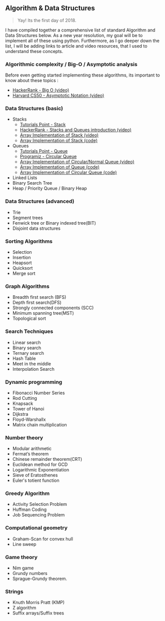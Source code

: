 ## Algorithm & Data Structures

> Yay! Its the first day of 2018.

I have compiled together a comprehensive list of standard Algorithm and Data Structures below. As a new year resolution, my goal will be to implement all of these using python. Furthermore, as I go deeper down the list, I will be adding links to article and video resources, that I used to understand these concepts. 

### Algorithmic complexity / Big-O / Asymptotic analysis
Before even getting started implementing these algorithms, its important to know about these topics :  
- [HackerRank - Big O (video)](https://www.youtube.com/watch?v=v4cd1O4zkGw&t=3s)  
- [Harvard CS50 - Asymptotic Notation (video)](https://www.youtube.com/watch?v=iOq5kSKqeR4)

### Data Structures (basic)

- Stacks
  - [Tutorials Point - Stack](https://www.tutorialspoint.com/data_structures_algorithms/stack_algorithm.htm)
  - [HackerRank - Stacks and Queues introduction (video)](https://www.youtube.com/watch?v=wjI1WNcIntg)
  - [Array Implementation of Stack (video) ](https://www.youtube.com/watch?v=F1F2imiOJfk)
  - [Array Implementation of Stack (code)](Data_Structures_(basic)/stack.py)
- Queues
  - [Tutorials Point - Queue](https://www.tutorialspoint.com/data_structures_algorithms/dsa_queue.htm)
  - [Programiz - Circular Queue](https://www.programiz.com/dsa/circular-queue)
  - [Array Implementation of Circular/Normal Queue (video)](https://www.youtube.com/watch?v=okr-XE8yTO8&t=389s)
  - [Array Implementation of Queue (code)](Data_Structures_(basic)/queue.py)
  - [Array Implementation of Circular Queue (code)](Data_Structures_(basic)/circular_queue.py)
- Linked Lists
- Binary Search Tree
- Heap / Priority Queue / Binary Heap

### Data Structures (advanced)

- Trie
- Segment trees
- Fenwick tree or Binary indexed tree(BIT)
- Disjoint data structures

### Sorting Algorithms

- Selection
- Insertion
- Heapsort
- Quicksort
- Merge sort

### Graph Algorithms

- Breadth first search (BFS)
- Depth first search(DFS)
- Strongly connected components (SCC)
- Minimum spanning tree(MST)
- Topological sort

### Search Techniques

- Linear search
- Binary search
- Ternary search
- Hash Table
- Meet in the middle
- Interpolation Search

### Dynamic programming

- Fibonacci Number Series
- Rod Cutting 
- Knapsack 
- Tower of Hanoi
- Dijkstra
- Floyd-Warshallx
- Matrix chain multiplication

### Number theory

- Modular arithmetic
- Fermat’s theorem
- Chinese remainder theorem(CRT)
- Euclidean method for GCD
- Logarithmic Exponentiation
- Sieve of Eratosthenes
- Euler's totient function

### Greedy Algorithm

- Activity Selection Problem
- Huffman Coding
- Job Sequencing Problem

### Computational geometry

- Graham-Scan for convex hull
- Line sweep

### Game theory

- Nim game
- Grundy numbers
- Sprague-Grundy theorem.

### Strings

- Knuth Morris Pratt (KMP)
- Z algorithm
- Suffix arrays/Suffix trees


